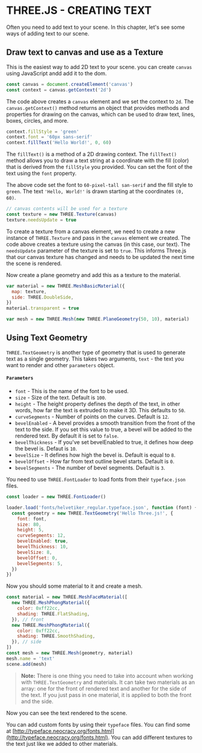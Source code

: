 # THREE.JS - CREATING TEXT

Often you need to add text to your scene. In this chapter, let's see some ways of adding text to our scene.

## Draw text to canvas and use as a Texture

This is the easiest way to add 2D text to your scene. you can create `canvas` using JavaScript andd add it to the dom.

```js
const canvas = document.createElement('canvas')
const context = canvas.getContext('2d')
```

The code above creates a `canvas` element and we set the context to `2d`. The `canvas.getContext()` method returns an object that provides methods and properties for drawing on the canvas, which can be used to draw text, lines, boxes, circles, and more.

```js
context.fillStyle = 'green'
context.font = '60px sans-serif'
context.fillText('Hello World!', 0, 60)
```

The `fillText()` is a method of a 2D drawing context. The `fillText()` method allows you to draw a text string at a coordinate with the fill (color) that is derived from the `fillStyle` you provided. You can set the font of the text using the `font` property.

The above code set the font to `60-pixel-tall san-serif` and the fill style to `green`. The text `'Hello, World!'` is drawn starting at the coordinates `(0, 60)`.

```js
// canvas contents will be used for a texture
const texture = new THREE.Texture(canvas)
texture.needsUpdate = true
```

To create a texture from a canvas element, we need to create a new instance of `THREE.Texture` and pass in the `canvas` element we created. The code above creates a texture using the canvas (in this case, our text). The `needsUpdate` parameter of the texture is set to `true`. This informs Three.js that our canvas texture has changed and needs to be updated the next time the scene is rendered.

Now create a plane geometry and add this as a texture to the material.

```js
var material = new THREE.MeshBasicMaterial({
  map: texture,
  side: THREE.DoubleSide,
})
material.transparent = true

var mesh = new THREE.Mesh(new THREE.PlaneGeometry(50, 10), material)
```

## Using Text Geometry

`THREE.TextGeometry` is another type of geometry that is used to generate text as a single geometry. This takes two arguments, `text` - the text you want to render and other `parameters` object.

#### `Parameters`

- `font` - This is the name of the font to be used.
- `size` - Size of the text. Default is `100`.
- `height` - The height property defines the depth of the text, in other words, how far the text is extruded to make it 3D. This defaults to `50`.
- `curveSegments` - Number of points on the curves. Default is `12`.
- `bevelEnabled` - A bevel provides a smooth transition from the front of the text to the side. If you set this value to true, a bevel will be added to the rendered text. By default it is set to `false`.
- `bevelThickness` - If you've set bevelEnabled to true, it defines how deep the bevel is. Defaut is `10`.
- `bevelSize` - It defines how high the bevel is. Default is equal to `8`.
- `bevelOffset` - How far from text outline bevel starts. Default is `0`.
- `bevelSegments` - The number of bevel segments. Default is `3`.

You need to use `THREE.FontLoader` to load fonts from their `typeface.json` files.

```js
const loader = new THREE.FontLoader()

loader.load('fonts/helvetiker_regular.typeface.json', function (font) {
  const geometry = new THREE.TextGeometry('Hello Three.js!', {
    font: font,
    size: 80,
    height: 5,
    curveSegments: 12,
    bevelEnabled: true,
    bevelThickness: 10,
    bevelSize: 8,
    bevelOffset: 0,
    bevelSegments: 5,
  })
})
```

Now you should some material to it and create a mesh.

```js
const material = new THREE.MeshFaceMaterial([
  new THREE.MeshPhongMaterial({
    color: 0xff22cc,
    shading: THREE.FlatShading,
  }), // front
  new THREE.MeshPhongMaterial({
    color: 0xff22cc,
    shading: THREE.SmoothShading,
  }), // side
])
const mesh = new THREE.Mesh(geometry, material)
mesh.name = 'text'
scene.add(mesh)
```

> **Note:** There is one thing you need to take into account when working with `THREE.TextGeometry` and materials. It can take two materials as an array: one for the front of rendered text and another for the side of the text. If you just pass in one material, it is applied to both the front and the side.

Now you can see the text rendered to the scene.

You can add custom fonts by using their `typeface` files. You can find some at [http://typeface.neocracy.org/fonts.html](http://typeface.neocracy.org/fonts.html). You can add different textures to the text just like we added to other materials.
